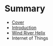 # Summary

* [Cover](README.md)
* [Introduction](documentation/introduction.md)
* [Wind River Helix](documentation/WindRiverHelix/WindRiverHelix.md)
* Internet of Things

